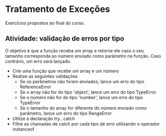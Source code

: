 # Tratamento de Exceções

Exercícios propostos ao final do curso.

## Atividade: validação de erros por tipo
O objetivo é que a função receba um array e retorne ele caso o seu tamanho corresponda ao número enviado como parâmetro na função. Caso contrário, um erro será lançado.

- Crie uma função que recebe um array e um número
- Realize as seguintes validações
    - Se os parâmetros não forem enviados, lance um erro do tipo ReferenceError
    - Se o array não for do tipo 'object', lance um erro do tipo TypeError
    - Se o número não for do tipo 'number', lance um erro do tipo TypeError
    - Se o tamanho do array for diferente do número enviado como parâmetro, lance um erro do tipo RangeError
- Utilize a declaração try...catch
- Filtre as chamadas de catch por cada tipo de erro utilizando o operador instanceof